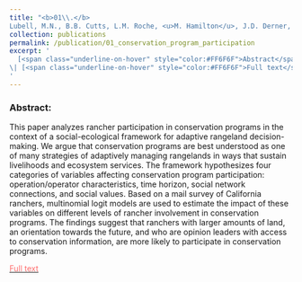 ```yaml
---
title: "<b>01\\.</b> 
Lubell, M.N., B.B. Cutts, L.M. Roche, <u>M. Hamilton</u>, J.D. Derner, E. Kachergis, and K.W. Tate. 2013. **Conservation Program Participation and Adaptive Rangeland Decision-Making**. Rangel. Ecol. Manag. 66, 609–620. https://doi.org/10.2111/REM-D-13-00025.1"
collection: publications
permalink: /publication/01_conservation_program_participation
excerpt: '
  [<span class="underline-on-hover" style="color:#FF6F6F">Abstract</span>](../publication/01_conservation_program_participation)
\| [<span class="underline-on-hover" style="color:#FF6F6F">Full text</span>](http://www.bioone.org/doi/abs/10.2111/rem-d-13-00025.1)
'
---
```


### Abstract:
This paper analyzes rancher participation in conservation programs in the context of a social-ecological framework for adaptive rangeland decision-making. We argue that conservation programs are best understood as one of many strategies of adaptively managing rangelands in ways that sustain livelihoods and ecosystem services. The framework hypothesizes four categories of variables affecting conservation program participation: operation/operator characteristics, time horizon, social network connections, and social values. Based on a mail survey of California ranchers, multinomial logit models are used to estimate the impact of these variables on different levels of rancher involvement in conservation programs. The findings suggest that ranchers with larger amounts of land, an orientation towards the future, and who are opinion leaders with access to conservation information, are more likely to participate in conservation programs.

[<span class="underline-on-hover" style="color:#FF6F6F">Full text</span>](http://www.bioone.org/doi/abs/10.2111/rem-d-13-00025.1)

